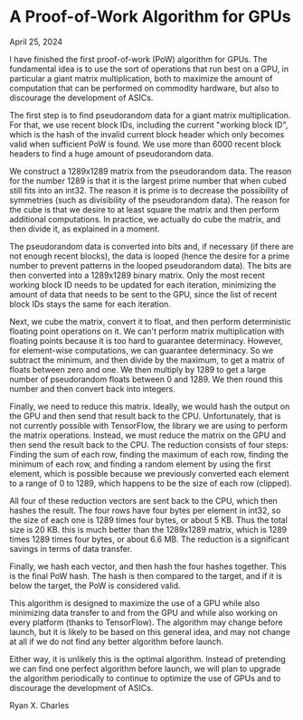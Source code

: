 # A Proof-of-Work Algorithm for GPUs

April 25, 2024

I have finished the first proof-of-work (PoW) algorithm for GPUs. The
fundamental idea is to use the sort of operations that run best on a GPU, in
particular a giant matrix multiplication, both to maximize the amount of
computation that can be performed on commodity hardware, but also to discourage
the development of ASICs.

The first step is to find pseudorandom data for a giant matrix multiplication.
For that, we use recent block IDs, including the current "working block ID",
which is the hash of the invalid current block header which only becomes valid
when sufficient PoW is found. We use more than 6000 recent block headers to find
a huge amount of pseudorandom data.

We construct a 1289x1289 matrix from the pseudorandom data. The reason for the
number 1289 is that it is the largest prime number that when cubed still fits
into an int32. The reason it is prime is to decrease the possibility of
symmetries (such as divisibility of the pseudorandom data). The reason for the
cube is that we desire to at least square the matrix and then perform additional
computations. In practice, we actually do cube the matrix, and then divide it,
as explained in a moment.

The pseudorandom data is converted into bits and, if necessary (if there are not
enough recent blocks), the data is looped (hence the desire for a prime number
to prevent patterns in the looped pseudorandom data). The bits are then
converted into a 1289x1289 binary matrix. Only the most recent working block ID
needs to be updated for each iteration, minimizing the amount of data that needs
to be sent to the GPU, since the list of recent block IDs stays the same for
each iteration.

Next, we cube the matrix, convert it to float, and then perform deterministic
floating point operations on it. We can't perform matrix multiplication with
floating points because it is too hard to guarantee determinacy. However, for
element-wise computations, we can guarantee determinacy. So we subtract the
minimum, and then divide by the maximum, to get a matrix of floats between zero
and one. We then multiply by 1289 to get a large number of pseudorandom floats
between 0 and 1289. We then round this number and then convert back into
integers.

Finally, we need to reduce this matrix. Ideally, we would hash the output on the
GPU and then send that result back to the CPU. Unfortunately, that is not
currently possible with TensorFlow, the library we are using to perform the
matrix operations. Instead, we must reduce the matrix on the GPU and then send
the result back to the CPU. The reduction consists of four steps: Finding the
sum of each row, finding the maximum of each row, finding the minimum of each
row, and finding a random element by using the first element, which is possible
because we previously converted each element to a range of 0 to 1289, which
happens to be the size of each row (clipped).

All four of these reduction vectors are sent back to the CPU, which then hashes
the result. The four rows have four bytes per element in int32, so the size of
each one is 1289 times four bytes, or about 5 KB. Thus the total size is 20 KB.
this is much better than the 1289x1289 matrix, which is 1289 times 1289 times
four bytes, or about 6.6 MB. The reduction is a significant savings in terms of
data transfer.

Finally, we hash each vector, and then hash the four hashes together. This is
the final PoW hash. The hash is then compared to the target, and if it is below
the target, the PoW is considered valid.

This algorithm is designed to maximize the use of a GPU while also minimizing
data transfer to and from the GPU and while also working on every platform
(thanks to TensorFlow). The algorithm may change before launch, but it is likely
to be based on this general idea, and may not change at all if we do not find
any better algorithm before launch.

Either way, it is unlikely this is the optimal algorithm. Instead of pretending
we can find one perfect algorithm before launch, we will plan to upgrade the
algorithm periodically to continue to optimize the use of GPUs and to discourage
the development of ASICs.

Ryan X. Charles